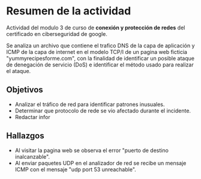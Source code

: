 # Resumen de la actividad

Actividad del modulo 3 de curso de **conexión y protección de redes** del certificado en ciberseguridad de google. 

Se analiza un archivo que contiene el trafico DNS de la capa de aplicación y ICMP de la capa de internet en el modelo TCP/I de un pagina web ficticia "yummyrecipesforme.com", con la finalidad de identificar un posible ataque de denegación de servicio (DoS) e identificar el método usado para realizar el ataque.

## Objetivos
- Analizar el tráfico de red para identificar patrones inusuales.
- Determinar que protocolo de rede se vio afectado durante el incidente.
- Redactar infor

## Hallazgos

- Al visitar la pagina web se observa el error "puerto de destino inalcanzable".
- Al enviar paquetes UDP en el analizador de red se recibe un mensaje ICMP con el mensaje "udp port 53 unreachable".